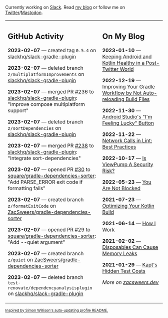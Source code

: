 Currently working on [Slack](https://slack.com/). Read [my blog](https://zacsweers.dev/) or follow me on [Twitter](https://twitter.com/ZacSweers)/[Mastodon](https://hachyderm.io/@ZacSweers).

<table><tr><td valign="top" width="60%">

## GitHub Activity
<!-- githubActivity starts -->
**2023-02-07** — created tag `0.5.4` on [slackhq/slack-gradle-plugin](https://github.com/slackhq/slack-gradle-plugin)

**2023-02-07** — deleted branch `z/multiplatformImprovements` on [slackhq/slack-gradle-plugin](https://github.com/slackhq/slack-gradle-plugin)

**2023-02-07** — merged PR [#236](https://github.com/slackhq/slack-gradle-plugin/pull/236) to [slackhq/slack-gradle-plugin](https://github.com/slackhq/slack-gradle-plugin): "Improve compose multiplatform support"

**2023-02-07** — deleted branch `z/sortDependencies` on [slackhq/slack-gradle-plugin](https://github.com/slackhq/slack-gradle-plugin)

**2023-02-07** — merged PR [#238](https://github.com/slackhq/slack-gradle-plugin/pull/238) to [slackhq/slack-gradle-plugin](https://github.com/slackhq/slack-gradle-plugin): "Integrate sort-dependencies"

**2023-02-07** — opened PR [#30](https://github.com/square/gradle-dependencies-sorter/pull/30) to [square/gradle-dependencies-sorter](https://github.com/square/gradle-dependencies-sorter): "Add PARSE_ERROR exit code if formatting fails"

**2023-02-07** — created branch `z/formatExitCode` on [ZacSweers/gradle-dependencies-sorter](https://github.com/ZacSweers/gradle-dependencies-sorter)

**2023-02-07** — opened PR [#29](https://github.com/square/gradle-dependencies-sorter/pull/29) to [square/gradle-dependencies-sorter](https://github.com/square/gradle-dependencies-sorter): "Add --quiet argument"

**2023-02-07** — created branch `z/quiet` on [ZacSweers/gradle-dependencies-sorter](https://github.com/ZacSweers/gradle-dependencies-sorter)

**2023-02-07** — deleted branch `test-renovate/dependencyanalysisplugin` on [slackhq/slack-gradle-plugin](https://github.com/slackhq/slack-gradle-plugin)
<!-- githubActivity ends -->
</td><td valign="top" width="40%">

## On My Blog
<!-- blog starts -->
**2023-01-10** — [Keeping Android and Kotlin Healthy in a Post-Twitter World](https://www.zacsweers.dev/keeping-android-healthy/)

**2022-12-19** — [Improving Your Gradle Workflow by Not Auto-reloading Build Files](https://www.zacsweers.dev/improving-your-workflow-by-not-auto-reloading-build-files/)

**2022-11-30** — [Android Studio's "I'm Feeling Lucky" Button](https://www.zacsweers.dev/android-studios-im-feeling-lucky-button/)

**2022-11-22** — [Network Calls in Lint: Best Practices](https://www.zacsweers.dev/network-calls-in-lint-best-practices/)

**2022-10-17** — [Is ViewPump A Security Risk?](https://www.zacsweers.dev/is-viewpump-a-security-risk/)

**2022-05-23** — [You Are Not Blocked](https://www.zacsweers.dev/you-are-not-blocked/)

**2021-07-23** — [Optimizing Your Kotlin Build](https://www.zacsweers.dev/optimizing-your-kotlin-build/)

**2021-06-14** — [How I Work](https://www.zacsweers.dev/how-i-work/)

**2021-02-02** — [Disposables Can Cause Memory Leaks](https://www.zacsweers.dev/disposables-can-cause-memory-leaks/)

**2021-01-29** — [Kapt's Hidden Test Costs](https://www.zacsweers.dev/kapts-hidden-test-costs/)
<!-- blog ends -->
_More on [zacsweers.dev](https://zacsweers.dev/)_
</td></tr></table>

<sub><a href="https://simonwillison.net/2020/Jul/10/self-updating-profile-readme/">Inspired by Simon Willison's auto-updating profile README.</a></sub>
